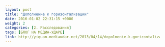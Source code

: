 ```yaml
---
layout: post
title: "Дополнение к горизонтализации"
date: 2016-01-02 22:31:15 +0000
weight: 2
categories: [2. Расследования]
tags: [БЛОГ НА МЕДИА-УДАРЕ]
link: http://yiquan.mediaudar.net/2013/04/14/dopolnenie-k-gorizontalizacii/
---
```

